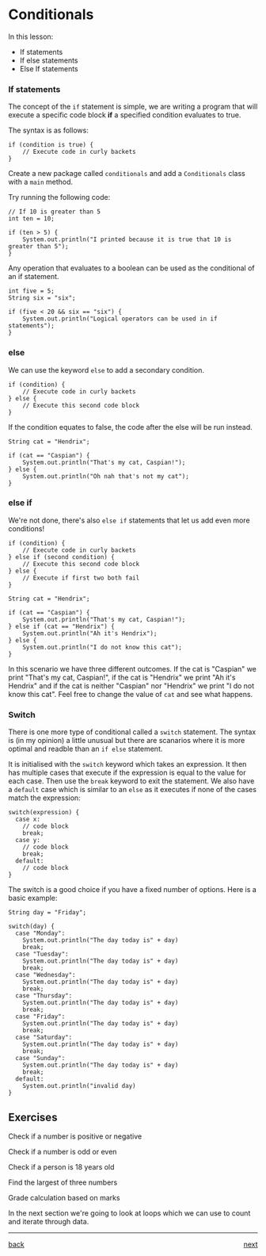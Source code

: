 # Conditionals

In this lesson:

-   If statements
-   If else statements
-   Else If statements

### If statements

The concept of the `if` statement is simple, we are writing a program that will execute a specific code block **if** a specified condition evaluates to true.

The syntax is as follows:

```
if (condition is true) {
    // Execute code in curly backets
}
```

Create a new package called `conditionals` and add a `Conditionals` class with a `main` method.

Try running the following code:

```
// If 10 is greater than 5
int ten = 10;

if (ten > 5) {
    System.out.println("I printed because it is true that 10 is greater than 5");
}
```

Any operation that evaluates to a boolean can be used as the conditional of an if statement.

```
int five = 5;
String six = "six";

if (five < 20 && six == "six") {
    System.out.println("Logical operators can be used in if statements");
}

```

### else

We can use the keyword `else` to add a secondary condition.

```
if (condition) {
    // Execute code in curly backets
} else {
    // Execute this second code block
}
```

If the condition equates to false, the code after the else will be run instead.

```
String cat = "Hendrix";

if (cat == "Caspian") {
    System.out.println("That's my cat, Caspian!");
} else {
    System.out.println("Oh nah that's not my cat");
}
```

### else if

We're not done, there's also `else if` statements that let us add even more conditions!

```
if (condition) {
    // Execute code in curly backets
} else if (second condition) {
    // Execute this second code block
} else {
    // Execute if first two both fail
}

String cat = "Hendrix";

if (cat == "Caspian") {
    System.out.println("That's my cat, Caspian!");
} else if (cat == "Hendrix") {
    System.out.println("Ah it's Hendrix");
} else {
    System.out.println("I do not know this cat");
}
```

In this scenario we have three different outcomes. If the cat is "Caspian" we print "That's my cat, Caspian!", if the cat is "Hendrix" we print "Ah it's Hendrix" and if the cat is neither "Caspian" nor "Hendrix" we print "I do not know this cat". Feel free to change the value of `cat` and see what happens.

### Switch

There is one more type of conditional called a `switch` statement. The syntax is (in my opinion) a little unusual but there are scanarios where it is more optimal and readble than an `if else` statement.

It is initialised with the `switch` keyword which takes an expression. It then has multiple cases that execute if the expression is equal to the value for each case. Then use the `break` keyword to exit the statement. We also have a `default` case which is similar to an `else` as it executes if none of the cases match the expression:

```
switch(expression) {
  case x:
    // code block
    break;
  case y:
    // code block
    break;
  default:
    // code block
}
```

The switch is a good choice if you have a fixed number of options. Here is a basic example:

```
String day = "Friday";

switch(day) {
  case "Monday":
    System.out.println("The day today is" + day)
    break;
  case "Tuesday":
    System.out.println("The day today is" + day)
    break;
  case "Wednesday":
    System.out.println("The day today is" + day)
    break;
  case "Thursday":
    System.out.println("The day today is" + day)
    break;
  case "Friday":
    System.out.println("The day today is" + day)
    break;
  case "Saturday":
    System.out.println("The day today is" + day)
    break;
  case "Sunday":
    System.out.println("The day today is" + day)
    break;
  default:
    System.out.println("invalid day)
}
```

## Exercises

Check if a number is positive or negative

Check if a number is odd or even

Check if a person is 18 years old

Find the largest of three numbers

Grade calculation based on marks

In the next section we're going to look at loops which we can use to count and iterate through data.

---

[back](../README.md) <span style="float: right;">[next](04_loops.md)</span>
